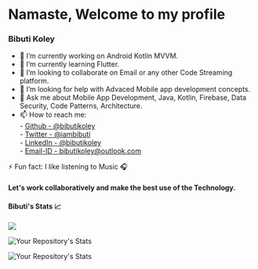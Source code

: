 # Namaste, Welcome to my profile

### Bibuti Koley

- 🔭 I’m currently working on Android Kotlin MVVM.
- 🌱 I’m currently learning Flutter.
- 👯 I’m looking to collaborate on Email or any other Code Streaming platform.
- 🤔 I’m looking for help with Advaced Mobile app development concepts.
- 💬 Ask me about Mobile App Development, Java, Kotlin, Firebase, Data Security, Code Patterns, Architecture.
- 📫 How to reach me:<br />
         - [Github - @bibutikoley](https://bibutikoley.github.io/)<br />
         - [Twitter - @iambibuti](https://twitter.com/iambibuti)<br />
         - [LinkedIn - @bibutikoley](https://www.linkedin.com/in/bibutikoley/)<br />
         - [Email-ID - bibutikoley@outlook.com](mailto://bibutikoley@outlook.com)

⚡ Fun fact: I like listening to Music 🎧

#### Let's work collaboratively and make the best use of the Technology.

#### Bibuti's Stats 📈

![](https://komarev.com/ghpvc/?username=bibutikoley)

![Your Repository's Stats](https://github-readme-stats.vercel.app/api?username=bibutikoley&show_icons=true)

![Your Repository's Stats](https://github-readme-stats.vercel.app/api/top-langs/?username=bibutikoley&theme=blue-green)
